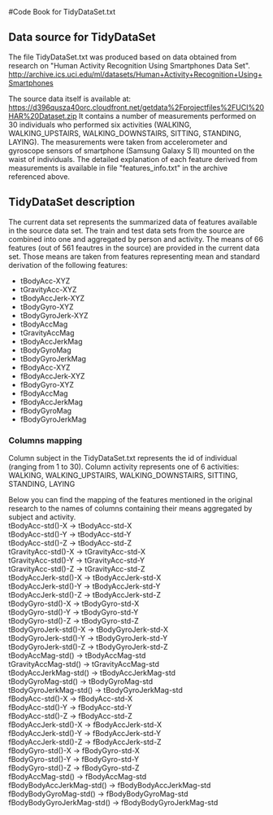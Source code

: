 #Code Book for TidyDataSet.txt

## Data source for TidyDataSet
The file TidyDataSet.txt was produced based on data obtained from research on "Human Activity Recognition Using Smartphones Data Set".
http://archive.ics.uci.edu/ml/datasets/Human+Activity+Recognition+Using+Smartphones

The source data itself is available at: https://d396qusza40orc.cloudfront.net/getdata%2Fprojectfiles%2FUCI%20HAR%20Dataset.zip
It contains a number of measurements performed on 30 individuals who performed six activities (WALKING, WALKING_UPSTAIRS, WALKING_DOWNSTAIRS, SITTING, STANDING, LAYING).
The measurements were taken from accelerometer and gyroscope sensors of smartphone (Samsung Galaxy S II) mounted on the waist of individuals. 
The detailed explanation of each feature derived from measurements is available in file "features_info.txt" in the archive referenced above.

## TidyDataSet description
The current data set represents the summarized data of features available in the source data set.
The train and test data sets from the source are combined into one and aggregated by person and activity.
The means of 66 features (out of 561 feautres in the source) are provided in the current data set.
Those means are taken from features representing mean and standard derivation of the following features:

* tBodyAcc-XYZ
* tGravityAcc-XYZ
* tBodyAccJerk-XYZ
* tBodyGyro-XYZ
* tBodyGyroJerk-XYZ
* tBodyAccMag
* tGravityAccMag
* tBodyAccJerkMag
* tBodyGyroMag
* tBodyGyroJerkMag
* fBodyAcc-XYZ
* fBodyAccJerk-XYZ
* fBodyGyro-XYZ
* fBodyAccMag
* fBodyAccJerkMag
* fBodyGyroMag
* fBodyGyroJerkMag

### Columns mapping
Column subject in the TidyDataSet.txt represents the id of individual (ranging from 1 to 30).
Column activity represents one of 6 activities: WALKING, WALKING_UPSTAIRS, WALKING_DOWNSTAIRS, SITTING, STANDING, LAYING

Below you can find the mapping of the features mentioned in the original research to the names of columns containing their means aggregated by subject and activity.  
tBodyAcc-std()-X	->	tBodyAcc-std-X  
tBodyAcc-std()-Y	->	tBodyAcc-std-Y  
tBodyAcc-std()-Z	->	tBodyAcc-std-Z  
tGravityAcc-std()-X	->	tGravityAcc-std-X  
tGravityAcc-std()-Y	->	tGravityAcc-std-Y  
tGravityAcc-std()-Z	->	tGravityAcc-std-Z  
tBodyAccJerk-std()-X	->	tBodyAccJerk-std-X  
tBodyAccJerk-std()-Y	->	tBodyAccJerk-std-Y  
tBodyAccJerk-std()-Z	->	tBodyAccJerk-std-Z  
tBodyGyro-std()-X	->	tBodyGyro-std-X  
tBodyGyro-std()-Y	->	tBodyGyro-std-Y  
tBodyGyro-std()-Z	->	tBodyGyro-std-Z  
tBodyGyroJerk-std()-X	->	tBodyGyroJerk-std-X  
tBodyGyroJerk-std()-Y	->	tBodyGyroJerk-std-Y  
tBodyGyroJerk-std()-Z	->	tBodyGyroJerk-std-Z  
tBodyAccMag-std()	->	tBodyAccMag-std  
tGravityAccMag-std()	->	tGravityAccMag-std  
tBodyAccJerkMag-std()	->	tBodyAccJerkMag-std  
tBodyGyroMag-std()	->	tBodyGyroMag-std  
tBodyGyroJerkMag-std()	->	tBodyGyroJerkMag-std  
fBodyAcc-std()-X	->	fBodyAcc-std-X  
fBodyAcc-std()-Y	->	fBodyAcc-std-Y  
fBodyAcc-std()-Z	->	fBodyAcc-std-Z  
fBodyAccJerk-std()-X	->	fBodyAccJerk-std-X  
fBodyAccJerk-std()-Y	->	fBodyAccJerk-std-Y  
fBodyAccJerk-std()-Z	->	fBodyAccJerk-std-Z  
fBodyGyro-std()-X	->	fBodyGyro-std-X  
fBodyGyro-std()-Y	->	fBodyGyro-std-Y  
fBodyGyro-std()-Z	->	fBodyGyro-std-Z  
fBodyAccMag-std()	->	fBodyAccMag-std  
fBodyBodyAccJerkMag-std()	->	fBodyBodyAccJerkMag-std  
fBodyBodyGyroMag-std()	->	fBodyBodyGyroMag-std  
fBodyBodyGyroJerkMag-std()	->	fBodyBodyGyroJerkMag-std  
